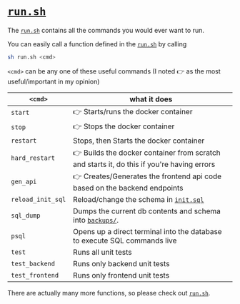 #  [`run.sh`](../run.sh)

The [`run.sh`](../run.sh) contains all the commands you would ever want to run.

You can easily call a function defined in the [`run.sh`](../run.sh) by calling

```bash
sh run.sh <cmd>
```

`<cmd>` can be any one of these useful commands (I noted 👉 as the most useful/important in my opinion)

|  `<cmd>` |  what it does  |
|---|---|
|  `start` | 👉 Starts/runs the docker container |
|  `stop` |  👉 Stops the docker container |
|  `restart` |  Stops, then Starts the docker container |
|  `hard_restart` | 👉 Builds the docker container from scratch and starts it, do this if you're having errors |
|  `gen_api` | 👉 Creates/Generates the frontend api code based on the backend endpoints |
|  `reload_init_sql` | Reload/change the schema in [`init.sql`](../backend/init.sql)|
|  `sql_dump` | Dumps the current db contents and schema into [`backups/`](../backend/data/backups/).|
|  `psql` | Opens up a direct terminal into the database to execute SQL commands live |
|  `test` | Runs all unit tests |
|  `test_backend` | Runs only backend unit tests |
|  `test_frontend` | Runs only frontend unit tests |

There are actually many more functions, so please check out [`run.sh`](../run.sh).



